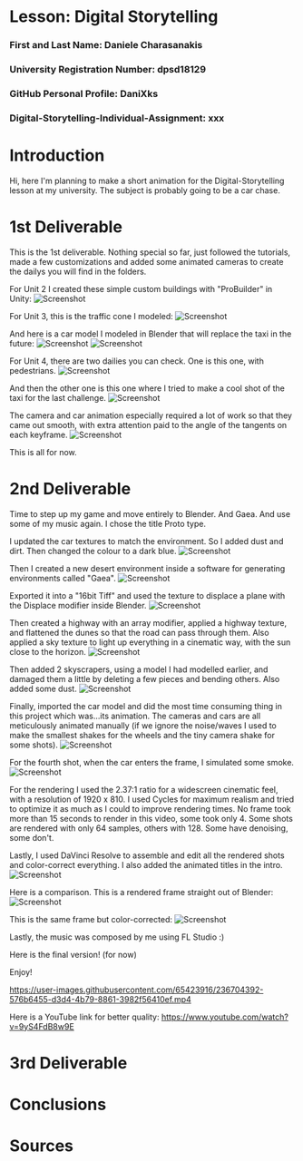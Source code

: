 # Lesson: Digital Storytelling

### First and Last Name: Daniele Charasanakis
### University Registration Number: dpsd18129
### GitHub Personal Profile: DaniXks
### Digital-Storytelling-Individual-Assignment: xxx

# Introduction
Hi, here I'm planning to make a short animation for the Digital-Storytelling lesson at my university.
The subject is probably going to be a car chase.

# 1st Deliverable
This is the 1st deliverable. Nothing special so far, just followed the tutorials, made a few customizations and added some animated cameras to create the dailys you will find in the folders.

For Unit 2 I created these simple custom buildings with "ProBuilder" in Unity:
![Screenshot](picture/Capture_903.png)

For Unit 3, this is the traffic cone I modeled:
![Screenshot](pictures/Capture_904.png)

And here is a car model I modeled in Blender that will replace the taxi in the future:
![Screenshot](pictures/Capture_908.png)
![Screenshot](pictures/Capture_907.png)

For Unit 4, there are two dailies you can check. One is this one, with pedestrians.
![Screenshot](pictures/Capture_905.png)

And then the other one is this one where I tried to make a cool shot of the taxi for the last challenge.
![Screenshot](pictures/Capture_899.png)

The camera and car animation especially required a lot of work so that they came out smooth, with extra attention paid to the angle of the tangents on each keyframe.
![Screenshot](pictures/Capture_906.png)

This is all for now.

# 2nd Deliverable

Time to step up my game and move entirely to Blender. And Gaea.
And use some of my music again.
I chose the title Proto type.

I updated the car textures to match the environment. So I added dust and dirt. Then changed the colour to a dark blue.
![Screenshot](pictures/Capture_911.png)

Then I created a new desert environment inside a software for generating environments called "Gaea".
![Screenshot](pictures/Capture_912.png)

Exported it into a "16bit Tiff" and used the texture to displace a plane with the Displace modifier inside Blender.
![Screenshot](pictures/Capture_913.png)

Then created a highway with an array modifier, applied a highway texture, and flattened the dunes so that the road can pass through them.
Also applied a sky texture to light up everything in a cinematic way, with the sun close to the horizon.
![Screenshot](pictures/Capture_914.png)

Then added 2 skyscrapers, using a model I had modelled earlier, and damaged them a little by deleting a few pieces and bending others. Also added some dust.
![Screenshot](pictures/Capture_915.png)

Finally, imported the car model and did the most time consuming thing in this project which was...its animation.
The cameras and cars are all meticulously animated manually (if we ignore the noise/waves I used to make the smallest shakes for the wheels and the tiny camera shake for some shots).
![Screenshot](pictures/Capture_916.png)

For the fourth shot, when the car enters the frame, I simulated some smoke.
![Screenshot](pictures/Capture_917.png)

For the rendering I used the 2.37:1 ratio for a widescreen cinematic feel, with a resolution of 1920 x 810.
I used Cycles for maximum realism and tried to optimize it as much as I could to improve rendering times. No frame took more than 15 seconds to render in this video, some took only 4. Some shots are rendered with only 64 samples, others with 128. Some have denoising, some don't.

Lastly, I used DaVinci Resolve to assemble and edit all the rendered shots and color-correct everything. I also added the animated titles in the intro.
![Screenshot](pictures/Capture_919.png)

Here is a comparison.
This is a rendered frame straight out of Blender:
![Screenshot](pictures/358_Cam06_No-CC.png)

This is the same frame but color-corrected:
![Screenshot](pictures/358_Cam06_CC.png)

Lastly, the music was composed by me using FL Studio :)

Here is the final version! (for now) 

Enjoy!


https://user-images.githubusercontent.com/65423916/236704392-576b6455-d3d4-4b79-8861-3982f56410ef.mp4


Here is a YouTube link for better quality: https://www.youtube.com/watch?v=9yS4FdB8w9E



# 3rd Deliverable


# Conclusions


# Sources
